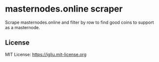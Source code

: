 masternodes.online scraper
==

Scrape masternodes.online and filter by row to find good coins to support as a masternode.

## License

MIT License: https://igliu.mit-license.org

